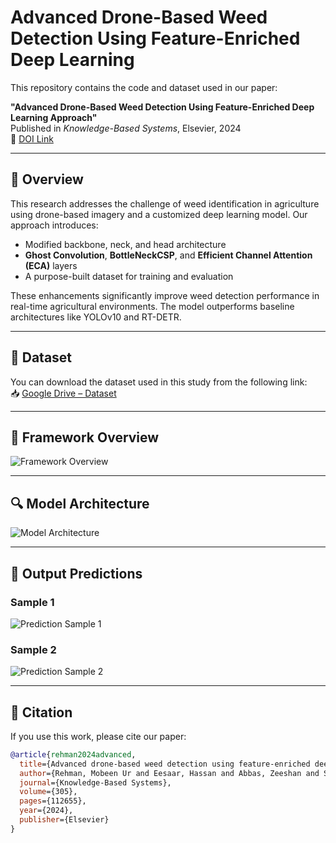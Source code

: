 # Advanced Drone-Based Weed Detection Using Feature-Enriched Deep Learning

This repository contains the code and dataset used in our paper:

**"Advanced Drone-Based Weed Detection Using Feature-Enriched Deep Learning Approach"**  
Published in *Knowledge-Based Systems*, Elsevier, 2024  
📄 [DOI Link](https://doi.org/10.1016/j.knosys.2024.112655)

---

## 🚀 Overview

This research addresses the challenge of weed identification in agriculture using drone-based imagery and a customized deep learning model. Our approach introduces:

- Modified backbone, neck, and head architecture
- **Ghost Convolution**, **BottleNeckCSP**, and **Efficient Channel Attention (ECA)** layers
- A purpose-built dataset for training and evaluation

These enhancements significantly improve weed detection performance in real-time agricultural environments. The model outperforms baseline architectures like YOLOv10 and RT-DETR.

---
## 📁 Dataset

You can download the dataset used in this study from the following link:  
📥 [Google Drive – Dataset](https://drive.google.com/drive/folders/1s4LmaWyT2hOpbk4pm-X65qN5lNkH3K0a?usp=sharing)

---

## 🧠 Framework Overview

![Framework Overview](https://github.com/Rehman1995/Yolov5_weed_detection/assets/46449452/0395ecd5-4fa3-4a85-a5c1-3f4765795bdb)

---

## 🔍 Model Architecture

![Model Architecture](https://github.com/Rehman1995/Yolov5_weed_detection/assets/46449452/41ef3e94-5cc2-4d39-8b1c-e9a2bb1abf8d)

---

## 🧪 Output Predictions

### Sample 1
![Prediction Sample 1](https://github.com/Rehman1995/Yolov5_weed_detection/assets/46449452/05509da6-e0ab-4378-bf23-f490ffbea594)

### Sample 2
![Prediction Sample 2](https://github.com/Rehman1995/Yolov5_weed_detection/assets/46449452/2bd30262-732c-4b7a-abe4-42d32bdf4f4e)

---

## 📖 Citation

If you use this work, please cite our paper:

```bibtex
@article{rehman2024advanced,
  title={Advanced drone-based weed detection using feature-enriched deep learning approach},
  author={Rehman, Mobeen Ur and Eesaar, Hassan and Abbas, Zeeshan and Seneviratne, Lakmal and Hussain, Irfan and Chong, Kil To},
  journal={Knowledge-Based Systems},
  volume={305},
  pages={112655},
  year={2024},
  publisher={Elsevier}
}
